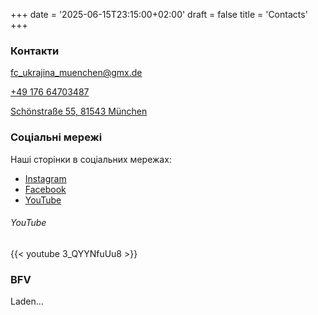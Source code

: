 +++
date = '2025-06-15T23:15:00+02:00'
draft = false
title = 'Contacts'
+++

### Контакти

fc_ukrajina_muenchen@gmx.de

[+49 176 64703487]

[Schönstraße 55, 81543 München]

### Соціальні мережі

Наші сторінки в соціальних мережах:
- [Instagram]
- [Facebook] 
- [YouTube]

###### YouTube

<!-- Some random video on our YouTube channel -->
{{< youtube 3_QYYNfuUu8 >}}

### BFV

<script type='text/javascript' src="https://widget-prod.bfv.de/widget/widgetresource/widgetjs"></script>

<div id="bfv1750102336930">Laden...</div>
<script>
BFVWidget.HTML5.zeigeVereinSpiele("02PU8A0AR0000000VS5489B8VS8PL525", "bfv1750102336930", { height: "700", width: "500", selectedTab: BFVWidget.HTML5.vereinTabs.spiele, colorResults: "undefined" , colorNav: "undefined" , colorClubName : "undefined" , backgroundNav: "undefined"});
</script>

[+49 176 64703487]: tel:+4917664703487

[Schönstraße 55, 81543 München]: https://maps.app.goo.gl/B9dGr3ztf74S6DGd7

[Instagram]: https://www.instagram.com/fcukrainemuenchen

[Facebook]: https://www.facebook.com/FCUkrajinaMuenchen

[YouTube]: https://www.youtube.com/channel/UC-RXOiDAsi6MAQFdOSGM6sg

